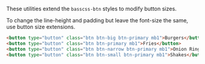
These utilities extend the `basscss-btn` styles to modify button sizes.

To change the line-height and padding but leave the font-size the same,
use button size extensions.

```html
<button type="button" class="btn btn-big btn-primary mb1">Burgers</button>
<button type="button" class="btn btn-primary mb1">Fries</button>
<button type="button" class="btn btn-narrow btn-primary mb1">Onion Rings</button>
<button type="button" class="btn btn-small btn-primary mb1">Shakes</button>
```

